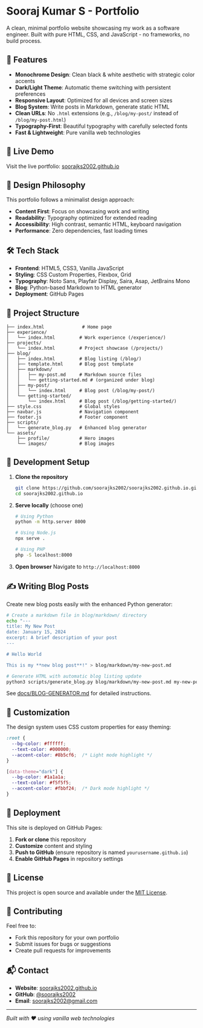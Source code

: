 # Sooraj Kumar S - Portfolio

A clean, minimal portfolio website showcasing my work as a software engineer. Built with pure HTML, CSS, and JavaScript - no frameworks, no build process.

## 🌟 Features

- **Monochrome Design**: Clean black & white aesthetic with strategic color accents
- **Dark/Light Theme**: Automatic theme switching with persistent preferences
- **Responsive Layout**: Optimized for all devices and screen sizes
- **Blog System**: Write posts in Markdown, generate static HTML
- **Clean URLs**: No `.html` extensions (e.g., `/blog/my-post/` instead of `/blog/my-post.html`)
- **Typography-First**: Beautiful typography with carefully selected fonts
- **Fast & Lightweight**: Pure vanilla web technologies

## 🚀 Live Demo

Visit the live portfolio: [soorajks2002.github.io](https://soorajks2002.github.io)

## 🎨 Design Philosophy

This portfolio follows a minimalist design approach:
- **Content First**: Focus on showcasing work and writing
- **Readability**: Typography optimized for extended reading
- **Accessibility**: High contrast, semantic HTML, keyboard navigation
- **Performance**: Zero dependencies, fast loading times

## 🛠️ Tech Stack

- **Frontend**: HTML5, CSS3, Vanilla JavaScript
- **Styling**: CSS Custom Properties, Flexbox, Grid
- **Typography**: Noto Sans, Playfair Display, Saira, Asap, JetBrains Mono
- **Blog**: Python-based Markdown to HTML generator
- **Deployment**: GitHub Pages

## 📁 Project Structure

```
├── index.html              # Home page
├── experience/
│   └── index.html         # Work experience (/experience/)
├── projects/
│   └── index.html         # Project showcase (/projects/)
├── blog/
│   ├── index.html         # Blog listing (/blog/)
│   ├── template.html      # Blog post template
│   ├── markdown/
│   │   ├── my-post.md     # Markdown source files
│   │   └── getting-started.md # (organized under blog)
│   ├── my-post/
│   │   └── index.html     # Blog post (/blog/my-post/)
│   └── getting-started/
│       └── index.html     # Blog post (/blog/getting-started/)
├── style.css              # Global styles
├── navbar.js              # Navigation component
├── footer.js              # Footer component
├── scripts/
│   └── generate_blog.py   # Enhanced blog generator
└── assets/
    ├── profile/           # Hero images
    └── images/            # Blog images
```

## 🔧 Development Setup

1. **Clone the repository**
   ```bash
   git clone https://github.com/soorajks2002/soorajks2002.github.io.git
   cd soorajks2002.github.io
   ```

2. **Serve locally** (choose one)
   ```bash
   # Using Python
   python -m http.server 8000
   
   # Using Node.js
   npx serve .
   
   # Using PHP
   php -S localhost:8000
   ```

3. **Open browser**
   Navigate to `http://localhost:8000`

## ✍️ Writing Blog Posts

Create new blog posts easily with the enhanced Python generator:

```bash
# Create a markdown file in blog/markdown/ directory
echo "---
title: My New Post
date: January 15, 2024
excerpt: A brief description of your post
---

# Hello World

This is my **new blog post**!" > blog/markdown/my-new-post.md

# Generate HTML with automatic blog listing update
python3 scripts/generate_blog.py blog/markdown/my-new-post.md my-new-post
```

See [docs/BLOG-GENERATOR.md](docs/BLOG-GENERATOR.md) for detailed instructions.

## 🎨 Customization

The design system uses CSS custom properties for easy theming:

```css
:root {
  --bg-color: #ffffff;
  --text-color: #000000;
  --accent-color: #8b5cf6;  /* Light mode highlight */
}

[data-theme="dark"] {
  --bg-color: #1a1a1a;
  --text-color: #f5f5f5;
  --accent-color: #fbbf24;  /* Dark mode highlight */
}
```

## 🚢 Deployment

This site is deployed on GitHub Pages:

1. **Fork or clone** this repository
2. **Customize** content and styling
3. **Push to GitHub** (ensure repository is named `yourusername.github.io`)
4. **Enable GitHub Pages** in repository settings

## 📄 License

This project is open source and available under the [MIT License](LICENSE).

## 🤝 Contributing

Feel free to:
- Fork this repository for your own portfolio
- Submit issues for bugs or suggestions
- Create pull requests for improvements

## 📬 Contact

- **Website**: [soorajks2002.github.io](https://soorajks2002.github.io)
- **GitHub**: [@soorajks2002](https://github.com/soorajks2002)
- **Email**: soorajks2002@gmail.com

---

*Built with ❤️ using vanilla web technologies* 